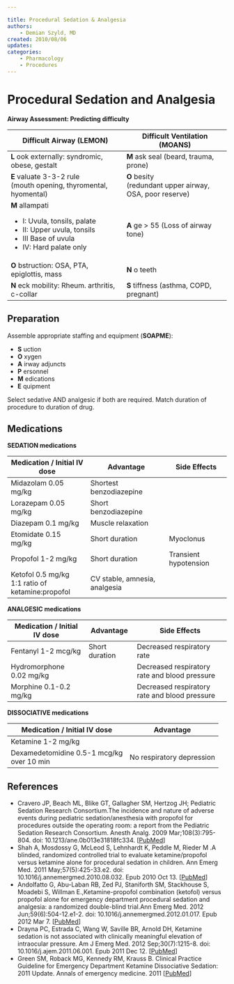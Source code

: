 ```yaml
---

title: Procedural Sedation & Analgesia
authors:
    - Demian Szyld, MD
created: 2010/08/06
updates:
categories:
    - Pharmacology
    - Procedures
---
```


# Procedural Sedation and Analgesia

**Airway Assessment: Predicting difficulty**

<table>
<thead>
<tr class="header">
<th><strong>Difficult Airway (LEMON)</strong></th>
<th><strong>Difficult Ventilation (MOANS)</strong></th>
</tr>
</thead>
<tbody>
<tr class="odd">
<td><strong>L</strong> ook externally: syndromic, obese, gestalt</td>
<td><strong>M</strong> ask seal (beard, trauma, prone)<br />
</td>
</tr>
<tr class="even">
<td><strong>E</strong> valuate 3-3-2 rule<br />
(mouth opening, thyromental, hyomental)</td>
<td><strong>O</strong> besity<br />
(redundant upper airway, OSA, poor reserve)<br />
</td>
</tr>
<tr class="odd">
<td><strong>M</strong> allampati<br />

<ul>
<li>I: Uvula, tonsils, palate</li>
<li>II: Upper uvula, tonsils</li>
<li>III Base of uvula</li>
<li>IV: Hard palate only<br />
</li>
</ul></td>
<td><strong>A</strong> ge &gt; 55 (Loss of airway tone)</td>
</tr>
<tr class="even">
<td><strong>O</strong> bstruction: OSA, PTA, epiglottis, mass</td>
<td><strong>N</strong> o teeth</td>
</tr>
<tr class="odd">
<td><strong>N</strong> eck mobility: Rheum. arthritis, c-collar</td>
<td><strong>S</strong> tiffness (asthma, COPD, pregnant)</td>
</tr>
</tbody>
</table>

## Preparation

Assemble appropriate staffing and equipment (**SOAPME**): 

- **S** uction
- **O** xygen
- **A** irway adjuncts
- **P** ersonnel
- **M** edications
- **E** quipment

Select sedative AND analgesic if both are required. Match duration of procedure to duration of drug.

## Medications

**SEDATION medications**

| **Medication / Initial IV dose**                                                  | **Advantage**                 | **Side Effects**      |
| --------------------------------------------------------------------------------- | ----------------------------- | --------------------- |
| <span class="drug">Midazolam</span> 0.05 mg/kg                                    | Shortest benzodiazepine       |                       |
| <span class="drug">Lorazepam</span> 0.05 mg/kg                                    | Short benzodiazepine          |                       |
| <span class="drug">Diazepam</span> 0.1 mg/kg                                      | Muscle relaxation             |                       |
| <span class="drug">Etomidate</span> 0.15 mg/kg                                    | Short duration                | Myoclonus             |
| <span class="drug">Propofol</span>   1-2 mg/kg                                    | Short duration                | Transient hypotension |
| <span class="drug">Ketofol</span> 0.5 mg/kg<br>1:1 ratio of <br>ketamine:propofol | CV stable, amnesia, analgesia |                       |

**ANALGESIC medications**

| **Medication / Initial IV dose**                   | **Advantage**  | **Side Effects**                              |
| -------------------------------------------------- | -------------- | --------------------------------------------- |
| <span class="drug">Fentanyl</span> 1-2 mcg/kg      | Short duration | Decreased respiratory rate                    |
| <span class="drug">Hydromorphone</span> 0.02 mg/kg |                | Decreased respiratory rate and blood pressure |
| <span class="drug">Morphine</span> 0.1-0.2 mg/kg   |                | Decreased respiratory rate and blood pressure |

**DISSOCIATIVE medications**

| **Medication / Initial IV dose**                                       | **Advantage**             |
| ---------------------------------------------------------------------- | ------------------------- |
| <span class="drug">Ketamine</span> 1-2 mg/kg                           |                           |
| <span class="drug">Dexamedetomidine</span> 0.5-1 mcg/kg<br>over 10 min | No respiratory depression |

## References

- Cravero JP, Beach ML, Blike GT, Gallagher SM, Hertzog JH; Pediatric Sedation Research Consortium.The incidence and nature of adverse events during pediatric sedation/anesthesia with propofol for procedures outside the operating room: a report from the Pediatric Sedation Research Consortium. Anesth Analg. 2009 Mar;108(3):795-804. doi: 10.1213/ane.0b013e31818fc334. [[PubMed](https://www.ncbi.nlm.nih.gov/pubmed/?term=19224786)]
- Shah A, Mosdossy G, McLeod S, Lehnhardt K, Peddle M, Rieder M .A blinded, randomized controlled trial to evaluate ketamine/propofol versus ketamine alone for procedural sedation in children. Ann Emerg Med. 2011 May;57(5):425-33.e2. doi: 10.1016/j.annemergmed.2010.08.032. Epub 2010 Oct 13. [[PubMed](https://www.ncbi.nlm.nih.gov/pubmed/?term=20947210)]
- Andolfatto G, Abu-Laban RB, Zed PJ, Staniforth SM, Stackhouse S, Moadebi S, Willman E.,Ketamine-propofol combination (ketofol) versus propofol alone for emergency department procedural sedation and analgesia: a randomized double-blind trial.Ann Emerg Med. 2012 Jun;59(6):504-12.e1-2. doi: 10.1016/j.annemergmed.2012.01.017. Epub 2012 Mar 7. [[PubMed](https://www.ncbi.nlm.nih.gov/pubmed/22401952)]
- Drayna PC, Estrada C, Wang W, Saville BR, Arnold DH, Ketamine sedation is not associated with clinically meaningful elevation of intraocular pressure. Am J Emerg Med. 2012 Sep;30(7):1215-8. doi: 10.1016/j.ajem.2011.06.001. Epub 2011 Dec 12. [[PubMed](https://www.ncbi.nlm.nih.gov/pubmed/?term=22169582)]
- Green SM, Roback MG, Kennedy RM, Krauss B. Clinical Practice Guideline for Emergency Department Ketamine Dissociative Sedation: 2011 Update. Annals of emergency medicine. 2011 [[PubMed](https://www.ncbi.nlm.nih.gov/pubmed/21256625)]
